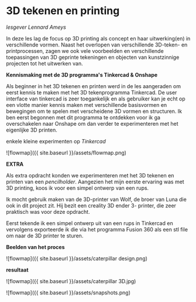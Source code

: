 # 3D tekenen en printing

_lesgever Lennard Ameys_

In deze les lag de focus op 3D printing als concept en haar uitwerking(en) in verschillende vormen.
Naast het overlopen van verschillende 3D-teken- en printprocessen, zagen we ook vele voorbeelden en verschillende toepassingen van 3D geprinte tekeningen en objecten van kunstzinnige projecten tot het uitwerken van.


**Kennismaking met de 3D programma's Tinkercad & Onshape**

Als beginner in het 3D tekenen en printen werd in de les aangeraden om eerst kennis te maken met het 3D tekenprogramma Tinkercad. De user interface van tinkercad is zeer toegankelijk en als gebruiker kan je echt op een vlotte manier kennis maken met verschillende basisvormen en bewegingen om te spelen met verscheidene 3D vormen en structuren. Ik ben eerst begonnen met dit programma te ontdekken voor ik ga overschakelen naar Onshape om dan verder te experimenteren met het eigenlijke 3D printen. 

enkele kleine experimenten op _Tinkercad_

![flowmap]({{ site.baseurl }}/assets/flowmap.png)


**EXTRA**

Als extra opdracht konden we experimenteren met het 3D tekenen en printen van een _pencilholder_.
Aangezien het mijn eerste ervaring was met 3D printing, koos ik voor een simpel ontwerp van een rups.

Ik mocht gebruik maken van de 3D-printer van Wolf, de broer van Luna die ook in dit project zit.
Hij bezit een creality 3D ender 3- printer, die zeer praktisch was voor deze opdracht.


Eerst tekende ik een simpel ontwerp uit van een rups in Tinkercad en vervolgens exporteerde ik die via het programma Fusion 360 als een stl file om naar de 3D printer te sturen.

**Beelden van het proces** 

![flowmap]({{ site.baseurl }}/assets/caterpillar design.png)


**resultaat**

![flowmap]({{ site.baseurl }}/assets/caterpillar 3D.jpg)




![flowmap]({{ site.baseurl }}/assets/snapshots.png)









